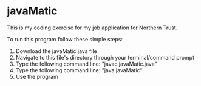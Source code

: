 # javaMatic
This is my coding exercise for my job application for Northern Trust. 

To run this program follow these simple steps:
1. Download the javaMatic.java file
2. Navigate to this file's directory through your terminal/command prompt
3. Type the following command line: "javac javaMatic.java"
4. Type the following command line: "java javaMatic"
5. Use the program
